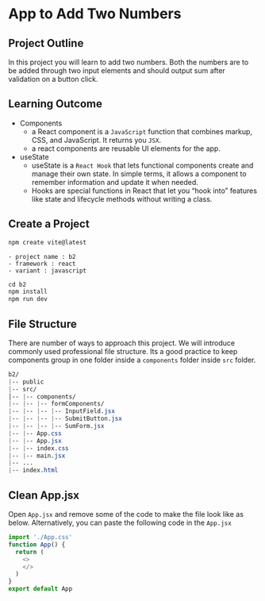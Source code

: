 <h1>App to Add Two Numbers</h1>

## Project Outline

In this project you will learn to add two numbers. Both the numbers are to be added through two input elements and should output sum after validation on a button click.

## Learning Outcome

* Components
  - a React component is a `JavaScript` function that combines markup, CSS, and JavaScript. It returns you `JSX`. 
  - a react components are reusable UI elements for the app.
* useState
  - useState is a `React Hook` that lets functional components create and manage their own state. In simple terms, it allows a component to remember information and update it when needed. 
  - Hooks are special functions in React that let you “hook into” features like state and lifecycle methods without writing a class. 

## Create a Project

```js
npm create vite@latest
```

    - project name : b2
    - framework : react
    - variant : javascript

```js
cd b2
npm install
npm run dev
```

## File Structure
There are number of ways to approach this project. We will introduce commonly used professional file structure. Its a good practice to keep components group in one folder inside a `components` folder inside `src` folder.

```css
b2/
|-- public
|-- src/
│-- |-- components/
|-- |-- |-- formComponents/
|-- |-- |-- |-- InputField.jsx  
|-- |-- |-- |-- SubmitButton.jsx 
|-- |-- |-- |-- SumForm.jsx 
|-- |-- App.css
|-- |-- App.jsx
|-- |-- index.css
|-- |-- main.jsx
|-- ...
|-- index.html

```

## Clean App.jsx

Open `App.jsx` and remove some of the code to make the file look like as below. Alternatively, you can paste the following code in the `App.jsx`

```js
import './App.css'
function App() {
  return (
    <>
    </>
  )
}
export default App
```
